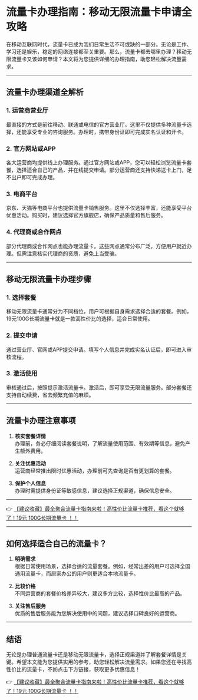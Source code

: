 # 流量卡办理指南：移动无限流量卡申请全攻略

在移动互联网时代，流量卡已成为我们日常生活不可或缺的一部分。无论是工作、学习还是娱乐，稳定的网络连接都至关重要。那么，流量卡都去哪里办理？移动无限流量卡又该如何申请？本文将为您提供详细的办理指南，助您轻松解决流量需求。

---

## 流量卡办理渠道全解析

### 1. **运营商营业厅**
最直接的方式是前往移动、联通或电信的官方营业厅。这里不仅提供多种流量卡选择，还能享受专业的咨询服务。办理时，携带身份证即可完成实名认证和开卡。

### 2. **官方网站或APP**
各大运营商均提供线上办理服务。通过官方网站或APP，您可以轻松浏览流量卡套餐，选择适合自己的产品，并在线提交申请。部分运营商还支持快递送卡上门，足不出户即可完成办理。

### 3. **电商平台**
京东、天猫等电商平台也提供流量卡销售服务。这里不仅选择丰富，还能享受平台优惠活动。购买时，建议选择官方旗舰店，确保产品质量和售后服务。

### 4. **代理商或合作网点**
部分代理商或合作网点也能办理流量卡。这些网点通常分布广泛，方便用户就近办理。但需注意核实代理商的资质，避免上当受骗。

---

## 移动无限流量卡办理步骤

### 1. **选择套餐**
移动无限流量卡通常分为不同档位，用户可根据自身需求选择合适的套餐。例如，19元100G长期流量卡就是一款高性价比的选择，适合日常使用。

### 2. **提交申请**
通过营业厅、官网或APP提交申请。填写个人信息并完成实名认证后，即可进入审核流程。

### 3. **激活使用**
审核通过后，按照提示激活流量卡。激活后，即可享受无限流量服务。部分套餐还支持自动续费，省去频繁充值的麻烦。

---

## 流量卡办理注意事项

1. **核实套餐详情**  
   办理前，务必仔细阅读套餐说明，了解流量使用范围、有效期等信息，避免产生额外费用。

2. **关注优惠活动**  
   运营商经常推出限时优惠活动，办理前可先查询是否有更划算的套餐。

3. **保护个人信息**  
   办理时需提供身份证等敏感信息，建议选择正规渠道，确保信息安全。

---

👉 [【建议收藏】最全聚合流量卡指南来啦！高性价比流量卡推荐，看这个就够了！19元 100G长期流量卡 ！！](https://bit.ly/Liuliangka)

---

## 如何选择适合自己的流量卡？

1. **明确需求**  
   根据日常使用场景，选择合适的流量套餐。例如，经常出差的用户可选择全国通用流量卡，而居家办公的用户则更适合本地流量卡。

2. **比较价格**  
   不同运营商的套餐价格差异较大，建议多方比较，选择性价比最高的产品。

3. **关注售后服务**  
   优质的售后服务能为您解决使用中的问题，建议选择口碑良好的运营商。

---

## 结语

无论是办理普通流量卡还是移动无限流量卡，选择正规渠道并了解套餐详情是关键。希望本文能为您提供实用的参考，助您轻松解决流量需求。如果您还在寻找高性价比的流量卡，不妨点击下方链接，获取更多优惠信息！

👉 [【建议收藏】最全聚合流量卡指南来啦！高性价比流量卡推荐，看这个就够了！19元 100G长期流量卡 ！！](https://bit.ly/Liuliangka)